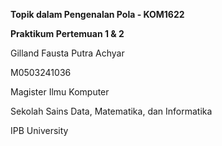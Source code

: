 **Topik dalam Pengenalan Pola - KOM1622**

**Praktikum Pertemuan 1 & 2**


Gilland Fausta Putra Achyar

M0503241036

Magister Ilmu Komputer

Sekolah Sains Data, Matematika, dan Informatika

IPB University
